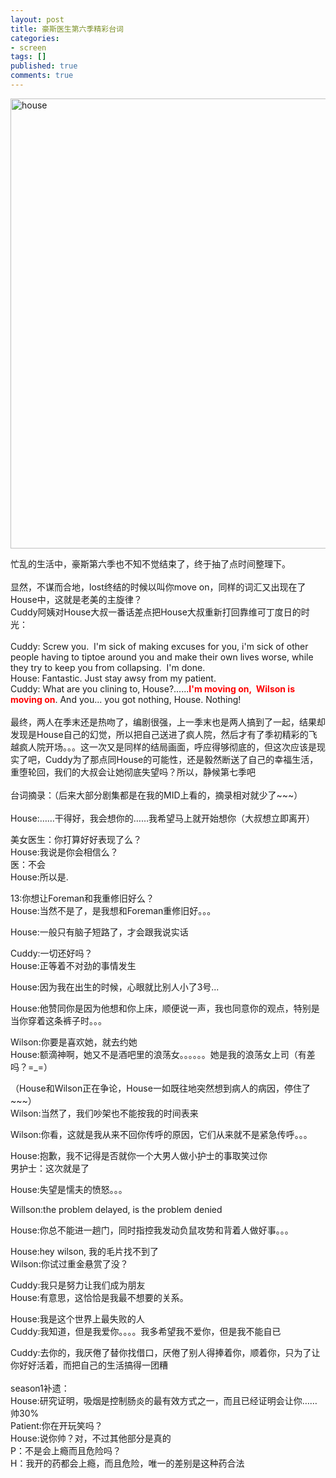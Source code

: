 ```yaml
---
layout: post
title: 豪斯医生第六季精彩台词
categories:
- screen
tags: []
published: true
comments: true
---
```

<p><img alt="house" src="http://img.upload.tom.com/data3/upload/464/167/1261457394798215276.jpg" title="house" class="alignnone" width="960" height="720" /><p>忙乱的生活中，豪斯第六季也不知不觉结束了，终于抽了点时间整理下。<br /><br />显然，不谋而合地，lost终结的时候以叫你move on，同样的词汇又出现在了House中，这就是老美的主旋律？<br />Cuddy阿姨对House大叔一番话差点把House大叔重新打回靠维可丁度日的时光：<br /><br />Cuddy: Screw you.&nbsp; I'm sick of making excuses for you, i'm sick of other people having to tiptoe around you and make their own lives worse, while they try to keep you from collapsing.&nbsp; I'm done.<br />House: Fantastic. Just stay awsy from my patient.<br />Cuddy: What are you clining to, House?......<strong><font color="#ff0000">I'm moving on,&nbsp; Wilson is moving on</font></strong>. And you... you got nothing, House. Nothing!<br /><br />最终，两人在季末还是热吻了，编剧很强，上一季末也是两人搞到了一起，结果却发现是House自己的幻觉，所以把自己送进了疯人院，然后才有了季初精彩的飞越疯人院开场。。。这一次又是同样的结局画面，呼应得够彻底的，但这次应该是现实了吧，Cuddy为了那点同House的可能性，还是毅然断送了自己的幸福生活，重堕轮回，我们的大叔会让她彻底失望吗？所以，静候第七季吧<br /><br />台词摘录：（后来大部分剧集都是在我的MID上看的，摘录相对就少了~~~）<br /><br />House:……干得好，我会想你的……我希望马上就开始想你（大叔想立即离开）</p>
<p>美女医生：你打算好好表现了么？<br />House:我说是你会相信么？<br />医：不会<br />House:所以是.</p>
<p>13:你想让Foreman和我重修旧好么？<br />House:当然不是了，是我想和Foreman重修旧好。。。</p>
<p>House:一般只有脑子短路了，才会跟我说实话</p>
<p>Cuddy:一切还好吗？<br />House:正等着不对劲的事情发生</p>
<p>House:因为我在出生的时候，心眼就比别人小了3号...</p>
<p>House:他赞同你是因为他想和你上床，顺便说一声，我也同意你的观点，特别是当你穿着这条裤子时。。。</p>
<p>Wilson:你要是喜欢她，就去约她<br />House:额滴神啊，她又不是酒吧里的浪荡女。。。。。。她是我的浪荡女上司（有差吗？=_=）</p>
<p>（House和Wilson正在争论，House一如既往地突然想到病人的病因，停住了~~~）<br />Wilson:当然了，我们吵架也不能按我的时间表来</p>
<p>Wilson:你看，这就是我从来不回你传呼的原因，它们从来就不是紧急传呼。。。</p>
<p>House:抱歉，我不记得是否就你一个大男人做小护士的事取笑过你<br />男护士：这次就是了</p>
<p>House:失望是懦夫的愤怒。。。</p>
<p>Willson:the problem delayed, is the problem denied</p>
<p>House:你总不能进一趟门，同时指控我发动负鼠攻势和背着人做好事。。。</p>
<p>House:hey wilson, 我的毛片找不到了<br />Wilson:你试过重金悬赏了没？</p>
<p>Cuddy:我只是努力让我们成为朋友<br />House:有意思，这恰恰是我最不想要的关系。</p>
<p>House:我是这个世界上最失败的人<br />Cuddy:我知道，但是我爱你。。。。我多希望我不爱你，但是我不能自已</p>
<p>Cuddy:去你的，我厌倦了替你找借口，厌倦了别人得捧着你，顺着你，只为了让你好好活着，而把自己的生活搞得一团糟<br /><br />season1补遗：<br />House:研究证明，吸烟是控制肠炎的最有效方式之一，而且已经证明会让你……帅30%<br />Patient:你在开玩笑吗？<br />House:说你帅？对，不过其他部分是真的<br />P：不是会上瘾而且危险吗？<br />H：我开的药都会上瘾，而且危险，唯一的差别是这种药合法</p></p>

